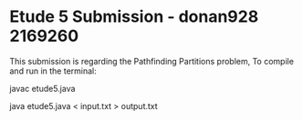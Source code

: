 # Etude 5 Submission - donan928 2169260
This submission is regarding the Pathfinding Partitions problem,
To compile and run in the terminal:

javac etude5.java

java etude5.java < input.txt > output.txt

